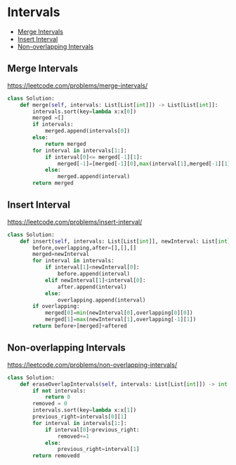 # Intervals

+ [Merge Intervals](#merge-intervals)
+ [Insert Interval](#insert-interval)
+ [Non-overlapping Intervals](#non-overlapping-intervals)

## Merge Intervals

https://leetcode.com/problems/merge-intervals/

```python
class Solution:
    def merge(self, intervals: List[List[int]]) -> List[List[int]]:
        intervals.sort(key=lambda x:x[0])
        merged =[]
        if intervals:
            merged.append(intervals[0])
        else:
            return merged
        for interval in intervals[1:]:
            if interval[0]<= merged[-1][1]:
                merged[-1]=[merged[-1][0],max(interval[1],merged[-1][1])]
            else:
                merged.append(interval)
        return merged
```

## Insert Interval

https://leetcode.com/problems/insert-interval/

```python
class Solution:
    def insert(self, intervals: List[List[int]], newInterval: List[int]) -> List[List[int]]:
        before,overlapping,after=[],[],[]
        merged=newInterval
        for interval in intervals:
            if interval[1]<newInterval[0]:
                before.append(interval)
            elif newInterval[1]<interval[0]:
                after.append(interval)
            else:
                overlapping.append(interval)
        if overlapping:
            merged[0]=min(newInterval[0],overlapping[0][0])
            merged[1]=max(newInterval[1],overlapping[-1][1])
        return before+[merged]+aftered
```

## Non-overlapping Intervals

https://leetcode.com/problems/non-overlapping-intervals/

```python
class Solution:
    def eraseOverlapIntervals(self, intervals: List[List[int]]) -> int:
        if not intervals:
            return 0
        removed = 0
        intervals.sort(key=lambda x:x[1])
        previous_right=intervals[0][1]
        for interval in intervals[1:]:
            if interval[0]<previous_right:
                removed+=1
            else:
                previous_right=interval[1]
        return removedd
```

